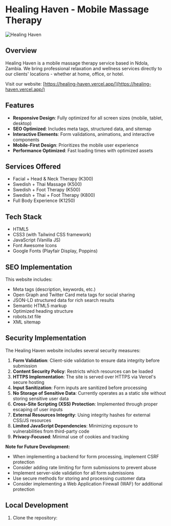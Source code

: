 # Healing Haven - Mobile Massage Therapy

![Healing Haven](https://images.unsplash.com/photo-1600334129128-685c5582fd35?auto=format&fit=crop&q=80&w=600)

## Overview

Healing Haven is a mobile massage therapy service based in Ndola, Zambia. We bring professional relaxation and wellness services directly to our clients' locations - whether at home, office, or hotel.

Visit our website: [https://healing-haven.vercel.app/](https://healing-haven.vercel.app/)

## Features

- **Responsive Design**: Fully optimized for all screen sizes (mobile, tablet, desktop)
- **SEO Optimized**: Includes meta tags, structured data, and sitemap
- **Interactive Elements**: Form validations, animations, and interactive components
- **Mobile-First Design**: Prioritizes the mobile user experience
- **Performance Optimized**: Fast loading times with optimized assets

## Services Offered

- Facial + Head & Neck Therapy (K300)
- Swedish + Thai Massage (K500)
- Swedish + Foot Therapy (K500)
- Swedish + Thai + Foot Therapy (K800)
- Full Body Experience (K1250)

## Tech Stack

- HTML5
- CSS3 (with Tailwind CSS framework)
- JavaScript (Vanilla JS)
- Font Awesome Icons
- Google Fonts (Playfair Display, Poppins)

## SEO Implementation

This website includes:
- Meta tags (description, keywords, etc.)
- Open Graph and Twitter Card meta tags for social sharing
- JSON-LD structured data for rich search results
- Semantic HTML5 markup
- Optimized heading structure
- robots.txt file
- XML sitemap

## Security Implementation

The Healing Haven website includes several security measures:

1. **Form Validation**: Client-side validation to ensure data integrity before submission
2. **Content Security Policy**: Restricts which resources can be loaded
3. **HTTPS Implementation**: The site is served over HTTPS via Vercel's secure hosting
4. **Input Sanitization**: Form inputs are sanitized before processing
5. **No Storage of Sensitive Data**: Currently operates as a static site without storing sensitive user data
6. **Cross-Site Scripting (XSS) Protection**: Implemented through proper escaping of user inputs
7. **External Resources Integrity**: Using integrity hashes for external CSS/JS resources
8. **Limited JavaScript Dependencies**: Minimizing exposure to vulnerabilities from third-party code
9. **Privacy-Focused**: Minimal use of cookies and tracking

**Note for Future Development:**
- When implementing a backend for form processing, implement CSRF protection
- Consider adding rate limiting for form submissions to prevent abuse
- Implement server-side validation for all form submissions
- Use secure methods for storing and processing customer data
- Consider implementing a Web Application Firewall (WAF) for additional protection

## Local Development

1. Clone the repository:

